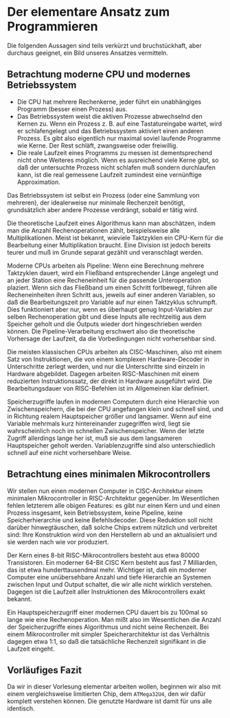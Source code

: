 
# Der elementare Ansatz zum Programmieren

Die folgenden Aussagen sind teils verkürzt und bruchstückhaft,
aber durchaus geeignet, ein Bild unseres Ansatzes vermitteln.

## Betrachtung moderne CPU und modernes Betriebssystem

 - Die CPU hat mehrere Rechenkerne, jeder führt ein unabhängiges Programm
   (besser einen Prozess) aus.
 - Das Betriebssystem weist die aktiven Prozesse abwechselnd den Kernen zu.
   Wenn ein Prozess z. B. auf eine Tastatureingabe wartet, wird er
   schlafengelegt und das Betriebssystem aktiviert einen anderen Prozess.
   Es gibt also eigentlich nur maximal soviel laufende Programme wie Kerne.
   Der Rest schläft, zwangsweise oder freiwillig.
 - Die reale Laufzeit eines Programms zu messen ist dementsprechend nicht
   ohne Weiteres möglich.  Wenn es ausreichend viele Kerne gibt, so daß der
   untersuchte Prozess nicht schlafen muß sondern durchlaufen kann, ist die
   real gemessene Laufzeit zumindest eine vernünftige Approximation.

Das Betriebssystem ist selbst ein Prozess (oder eine Sammlung von mehreren),
der idealerweise nur minimale Rechenzeit benötigt, grundsätzlich aber andere
Prozesse verdrängt, sobald er tätig wird.

Die theoretische Laufzeit eines Algorithmus kann man abschätzen, indem man
die Anzahl Rechenoperationen zählt, beispielsweise alle Multiplikationen.
Meist ist bekannt, wieviele Taktzyklen ein CPU-Kern für die Bearbeitung
einer Multiplikation braucht.  Eine Division ist jedoch bereits teurer und
muß im Grunde separat gezählt und veranschlagt werden.

Moderne CPUs arbeiten als Pipeline:  Wenn eine Berechnung mehrere Taktzyklen
dauert, wird ein Fließband entsprechender Länge angelegt und an jeder
Station eine Recheneinheit für die passende Unteroperation plaziert.  Wenn
sich das Fließband um einen Schritt fortbewegt, führen alle Recheneinheiten
ihren Schritt aus, jeweils auf einer anderen Variablen, so daß die
Bearbeitungszeit pro Variable auf nur einen Taktzyklus schrumpft.  Dies
funktioniert aber nur, wenn es überhaupt genug Input-Variablen zur selben
Rechenoperation gibt und diese Inputs alle rechtzeitig aus dem Speicher
geholt und die Outputs wieder dort hingeschrieben werden können.  Die
Pipeline-Verarbeitung erschwert also die theoretische Vorhersage der
Laufzeit, da die Vorbedingungen nicht vorhersehbar sind.

Die meisten klassischen CPUs arbeiten als CISC-Maschinen, also mit einem
Satz von Instruktionen, die von einem komplexen Hardware-Decoder in
Unterschritte zerlegt werden, und nur die Unterschritte sind einzeln in
Hardware abgebildet.  Dagegen arbeiten RISC-Maschinen mit einem reduzierten
Instruktionssatz, der direkt in Hardware ausgeführt wird.  Die
Bearbeitungsdauer von RISC-Befehlen ist im Allgemeinen klar definiert.

Speicherzugriffe laufen in modernen Computern durch eine Hierarchie von
Zwischenspeichern, die bei der CPU angefangen klein und schnell sind, und in
Richtung realem Hauptspeicher größer und langsamer.  Wenn auf eine Variable
mehrmals kurz hintereinander zugegriffen wird, liegt sie wahrscheinlich noch
im schnellen Zwischenspeicher.
Wenn der letzte Zugriff allerdings lange her ist, muß sie
aus dem langsameren Hauptspeicher geholt werden.  Variablenzugriffe sind
also unterschiedlich schnell auf eine nicht vorhersehbare Weise.

## Betrachtung eines minimalen Mikrocontrollers

Wir stellen nun einen modernen Computer in CISC-Architektur einem minimalen
Mikrocontroller in RISC-Architektur gegenüber.
Im Wesentlichen fehlen letzterem alle obigen Features: es gibt nur einen
Kern und und einen Prozess insgesamt, kein Betriebssystem, keine Pipeline,
keine Speicherhierarchie und keine Befehlsdecoder.
Diese Reduktion soll nicht darüber hinwegtäuschen, daß solche Chips extrem
nützlich und verbreitet sind:  Ihre Konstruktion wird von den Herstellern ab
und an aktualisiert und sie werden nach wie vor produziert.

Der Kern eines 8-bit RISC-Mikrocontrollers besteht aus etwa 80000
Transistoren.
Ein moderner 64-Bit CISC Kern besteht aus fast 7 Milliarden, das ist etwa
hunderttausendmal mehr.
Wichtiger ist, daß ein moderner Computer eine unübersehbare Anzahl und tiefe
Hierarchie an Systemen zwischen Input und Output schaltet, die wir alle
nicht wirklich verstehen.
Dagegen ist die Laufzeit aller Instruktionen des Mikrocontrollers exakt
bekannt.

Ein Hauptspeicherzugriff einer modernen CPU dauert bis zu 100mal so lange
wie eine Rechenoperation.
Man mißt also im Wesentlichen die Anzahl der Speicherzugriffe eines
Algorithmus und nicht seine Rechenzeit.
Bei einem Mikrocontroller mit simpler Speicherarchitektur ist das Verhältnis
dagegen etwa 1:1, so daß die tatsächliche Rechenzeit signifikant in die
Laufzeit eingeht.

## Vorläufiges Fazit

Da wir in dieser Vorlesung elementar arbeiten wollen, beginnen wir also mit
einem vergleichsweise limitierten Chip, dem `ATMega32U4`, den wir dafür
komplett verstehen können.
Die genutzte Hardware ist damit für uns alle identisch.
